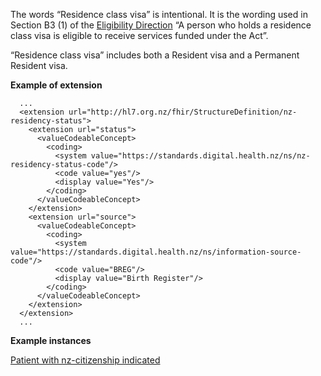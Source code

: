 
The words “Residence class visa” is intentional.  It is the wording used in Section B3 (1) of the [Eligibility Direction](https://www.health.govt.nz/system/files/documents/pages/eligibility-direction-2011.pdf) “A person who holds a residence class visa is eligible to receive services funded under the Act”.

 

“Residence class visa” includes both a Resident visa and a Permanent Resident visa.

**Example of extension**

```
  ...
  <extension url="http://hl7.org.nz/fhir/StructureDefinition/nz-residency-status">
    <extension url="status">
      <valueCodeableConcept>
        <coding>
          <system value="https://standards.digital.health.nz/ns/nz-residency-status-code"/>
          <code value="yes"/>
          <display value="Yes"/>
        </coding>
      </valueCodeableConcept>
    </extension>
    <extension url="source">
      <valueCodeableConcept>
        <coding>
          <system value="https://standards.digital.health.nz/ns/information-source-code"/>
          <code value="BREG"/>
          <display value="Birth Register"/>
        </coding>
      </valueCodeableConcept>
    </extension>
  </extension>
  ...

```

**Example instances**

[Patient with nz-citizenship indicated](Patient-patient-nz-residency-status.html)